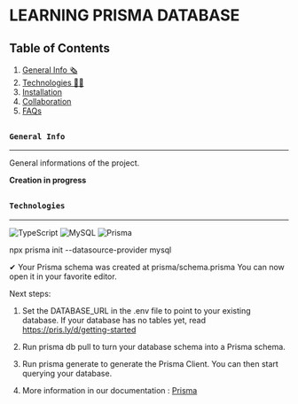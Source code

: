 # **LEARNING PRISMA DATABASE**

## Table of Contents

1. [General Info 🗞️](#general-info)
2. [Technologies 👨‍💻](#technologies)
3. [Installation](#installation)
4. [Collaboration](#collaboration)
5. [FAQs](#faqs)

<div style="margin-top: 30px;"></div>

### `General Info`

---

General informations of the project.

**Creation in progress**

<div style="margin-top: 30px;"></div>

### `Technologies`

---

<div style="margin-top: 10px;"></div>

![TypeScript](https://img.shields.io/badge/typescript-%23007ACC.svg?style=for-the-badge&logo=typescript&logoColor=white) ![MySQL](https://img.shields.io/badge/mysql-EB743B.svg?style=for-the-badge&logo=mysql&logoColor=white) ![Prisma](https://img.shields.io/badge/Prisma-3982CE?style=for-the-badge&logo=Prisma&logoColor=white)

npx prisma init --datasource-provider mysql

✔ Your Prisma schema was created at prisma/schema.prisma
You can now open it in your favorite editor.

Next steps:

1. Set the DATABASE_URL in the .env file to point to your existing database. If your database has no tables yet, read
   https://pris.ly/d/getting-started

2. Run prisma db pull to turn your database schema into a Prisma schema.

3. Run prisma generate to generate the Prisma Client. You can then start querying your database.

4. More information in our documentation :
   [Prisma](https://pris.ly/d/getting-started)

<!-- My Markdown Template
## Table of Contents
2. [Technologies](#technologies)
3. [Installation](#installation)
4. [Collaboration](#collaboration)
5. [FAQs](#faqs)
### General Info
***
Write down the general informations of your project. It is worth to always put a project status in the Readme file. This is where you can add it.
### Screenshot
![Image text](https://www.united-internet.de/fileadmin/user_upload/Brands/Downloads/Logo_IONOS_by.jpg)
## Technologies
***
A list of technologies used within the project:
* [Technologie name](https://example.com): Version 12.3
* [Technologie name](https://example.com): Version 2.34
* [Library name](https://example.com): Version 1234
## Installation
***
A little intro about the installation.
```
$ git clone https://example.com
$ cd ../path/to/the/file
$ npm install
$ npm start
```
Side information: To use the application in a special environment use ```lorem ipsum``` to start
## Collaboration
***
Give instructions on how to collaborate with your project.
> Maybe you want to write a quote in this part.
> It should go over several rows?
> This is how you do it.
## FAQs
***
A list of frequently asked questions
1. **This is a question in bold**
Answer of the first question with _italic words_.
2. __Second question in bold__
To answer this question we use an unordered list:
* First point
* Second Point
* Third point
3. **Third question in bold**
Answer of the third question with *italic words*.
4. **Fourth question in bold**
| Headline 1 in the tablehead | Headline 2 in the tablehead | Headline 3 in the tablehead |
|:--------------|:-------------:|--------------:|
| text-align left | text-align center | text-align right | -->
